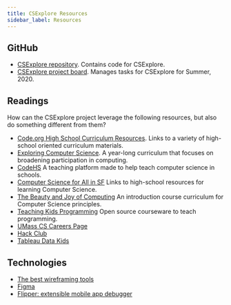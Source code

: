 ```yaml
---
title: CSExplore Resources
sidebar_label: Resources
---
```


## GitHub

  * [CSExplore repository](https://github.com/radgrad/csexplore). Contains code for CSExplore.
  * [CSExplore project board](https://github.com/radgrad/csexplore/projects/1). Manages tasks for CSExplore for Summer, 2020.

## Readings

How can the CSExplore project leverage the following resources, but also do something different from them?

  * [Code.org High School Curriculum Resources](https://code.org/educate/curriculum/high-school). Links to a variety of high-school oriented curriculum materials.
  * [Exploring Computer Science](http://www.exploringcs.org/). A year-long curriculum that focuses on broadening participation in computing.
  * [CodeHS](https://codehs.com/info/) A teaching platform made to help teach computer science in schools.
  * [Computer Science for All in SF](https://www.csinsf.org/high.html) Links to high-school resources for learning Computer Science.
  * [The Beauty and Joy of Computing](https://bjc.berkeley.edu/) An introduction course curriculum for Computer Science principles.
  * [Teaching Kids Programming](http://teachingkidsprogramming.org/) Open source courseware to teach programming.
  * [UMass CS Careers Page](https://www.cics.umass.edu/careers/)
  * [Hack Club](https://hackclub.com/)
  * [Tableau Data Kids](https://www.tableau.com/data-for-kids)

## Technologies
  * [The best wireframing tools](https://www.integromat.com/en/blog/best-wireframing-tools/)
  * [Figma](https://www.figma.com/)
  * [Flipper: extensible mobile app debugger](https://fbflipper.com/)

